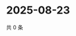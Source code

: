# 2025-08-23

共 0 条

<!-- BEGIN ZHIHUVIDEO -->
<!-- 最后更新时间 Sat Aug 23 2025 10:21:04 GMT+0800 (China Standard Time) -->

<!-- END ZHIHUVIDEO -->
